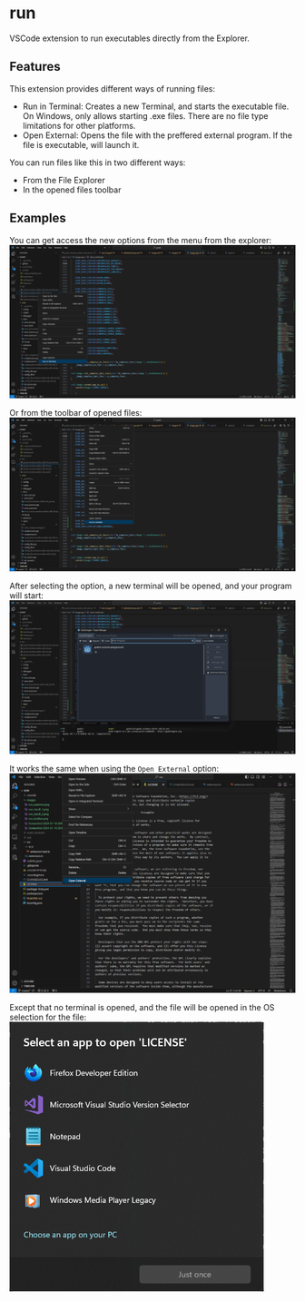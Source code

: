 # run 

VSCode extension to run executables directly from the Explorer.

## Features

This extension provides different ways of running files:
- Run in Terminal: Creates a new Terminal, and starts the executable file. On Windows, only allows starting .exe files. There are no file type limitations for other platforms.
- Open External: Opens the file with the preffered external program. If the file is executable, will launch it.

You can run files like this in two different ways:
- From the File Explorer
- In the opened files toolbar

## Examples
You can get access the new options from the menu from the explorer:
![run from explorer](images/run_explorer.png)

Or from the toolbar of opened files:
![run from toolbar](images/run_toolbar.png)

After selecting the option, a new terminal will be opened, and your program will start:
![result](images/run_result_2.png)

It works the same when using the `Open External` option:
![result](images/open_explorer.png)

Except that no terminal is opened, and the file will be opened in the OS selection for the file:
![result](images/open_result.png)